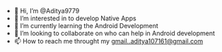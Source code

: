 - 👋 Hi, I’m @Aditya9779
- 👀 I’m interested in to develop Native Apps
- 🌱 I’m currently learning the Android Development
- 💞️ I’m looking to collaborate on who can help in Android development
- 📫 How to reach me throught my gmail..aditya107161@gmail.com

<!---
Aditya9779/Aditya9779 is a ✨ special ✨ repository because its `README.md` (this file) appears on your GitHub profile.
You can click the Preview link to take a look at your changes.
--->
